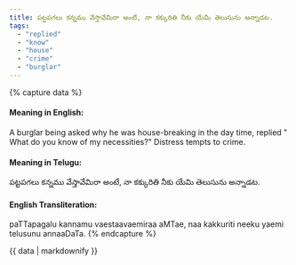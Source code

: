 ```yaml
---
title: పట్టపగలు కన్నము వేస్తావేమిరా అంటే, నా కక్కురితి నీకు యేమి తెలుసును అన్నాడట.
tags:
  - "replied"
  - "know"
  - "house"
  - "crime"
  - "burglar"
---
```


{% capture data %}
#### Meaning in English:
A burglar being asked why he was house-breaking in the day time, replied " What do you know of my necessities?"
Distress tempts to crime.

#### Meaning in Telugu:
పట్టపగలు కన్నము వేస్తావేమిరా అంటే, నా కక్కురితి నీకు యేమి తెలుసును అన్నాడట.

#### English Transliteration:
paTTapagalu kannamu vaestaavaemiraa aMTae, naa kakkuriti neeku yaemi telusunu annaaDaTa.
{% endcapture %}

<div class="notice">{{ data | markdownify }}</div>

